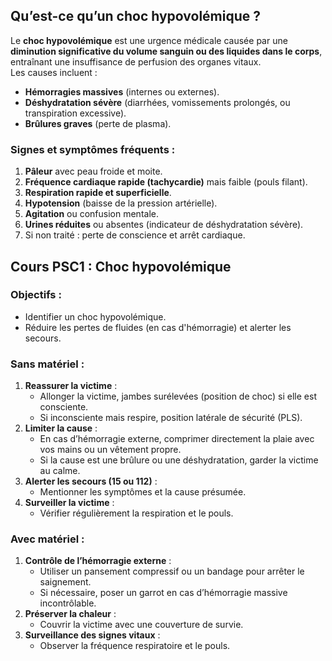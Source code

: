 ## **Qu’est-ce qu’un choc hypovolémique ?**

Le **choc hypovolémique** est une urgence médicale causée par une **diminution significative du volume sanguin ou des liquides dans le corps**, entraînant une insuffisance de perfusion des organes vitaux.  
Les causes incluent :

- **Hémorragies massives** (internes ou externes).
- **Déshydratation sévère** (diarrhées, vomissements prolongés, ou transpiration excessive).
- **Brûlures graves** (perte de plasma).

### **Signes et symptômes fréquents :**

1. **Pâleur** avec peau froide et moite.
2. **Fréquence cardiaque rapide (tachycardie)** mais faible (pouls filant).
3. **Respiration rapide et superficielle**.
4. **Hypotension** (baisse de la pression artérielle).
5. **Agitation** ou confusion mentale.
6. **Urines réduites** ou absentes (indicateur de déshydratation sévère).
7. Si non traité : perte de conscience et arrêt cardiaque.

## **Cours PSC1 : Choc hypovolémique**

### **Objectifs :**

- Identifier un choc hypovolémique.
- Réduire les pertes de fluides (en cas d'hémorragie) et alerter les secours.

### **Sans matériel :**

1. **Reassurer la victime** :
    - Allonger la victime, jambes surélevées (position de choc) si elle est consciente.
    - Si inconsciente mais respire, position latérale de sécurité (PLS).
2. **Limiter la cause** :
    - En cas d’hémorragie externe, comprimer directement la plaie avec vos mains ou un vêtement propre.
    - Si la cause est une brûlure ou une déshydratation, garder la victime au calme.
3. **Alerter les secours (15 ou 112)** :
    - Mentionner les symptômes et la cause présumée.
4. **Surveiller la victime** :
    - Vérifier régulièrement la respiration et le pouls.

### **Avec matériel :**

1. **Contrôle de l’hémorragie externe** :
    - Utiliser un pansement compressif ou un bandage pour arrêter le saignement.
    - Si nécessaire, poser un garrot en cas d’hémorragie massive incontrôlable.
2. **Préserver la chaleur** :
    - Couvrir la victime avec une couverture de survie.
3. **Surveillance des signes vitaux** :
    - Observer la fréquence respiratoire et le pouls.